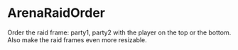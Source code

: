 ArenaRaidOrder
==============

Order the raid frame: party1, party2 with the player on the top or the bottom.<br> 
Also make the raid frames even more resizable.
